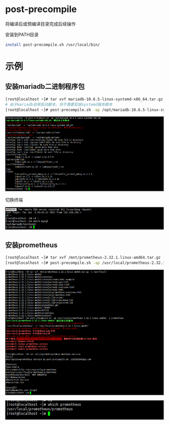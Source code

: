 # post-precompile
 将编译后或预编译目录完成后续操作

安装到PATH目录
```bash
install post-precompile.sh /usr/local/bin/
```


# 示例

## 安装mariadb二进制程序包

```bash
[root@localhost ~]# tar xvf mariadb-10.6.5-linux-systemd-x86_64.tar.gz -C /opt
# 由于mariadb自带启动脚本，将不需要安装systemd服务脚本
[root@localhost ~]# post-precompile.sh -ap /opt/mariadb-10.6.5-linux-systemd-x86_64/
```

![image-20220111130228657](README/image-20220111130228657.png)

切换终端

![image-20220111130257589](README/image-20220111130257589.png)

## 安装prometheus

```bash
[root@localhost ~]# tar xvf /mnt/prometheus-2.32.1.linux-amd64.tar.gz -C /usr/local/
[root@localhost ~]# post-precompile.sh -ap /usr/local/prometheus-2.32.1.linux-amd64/ -s prometheus
```

![image-20220111130406563](README/image-20220111130406563.png)

![image-20220111130422407](README/image-20220111130422407.png)



